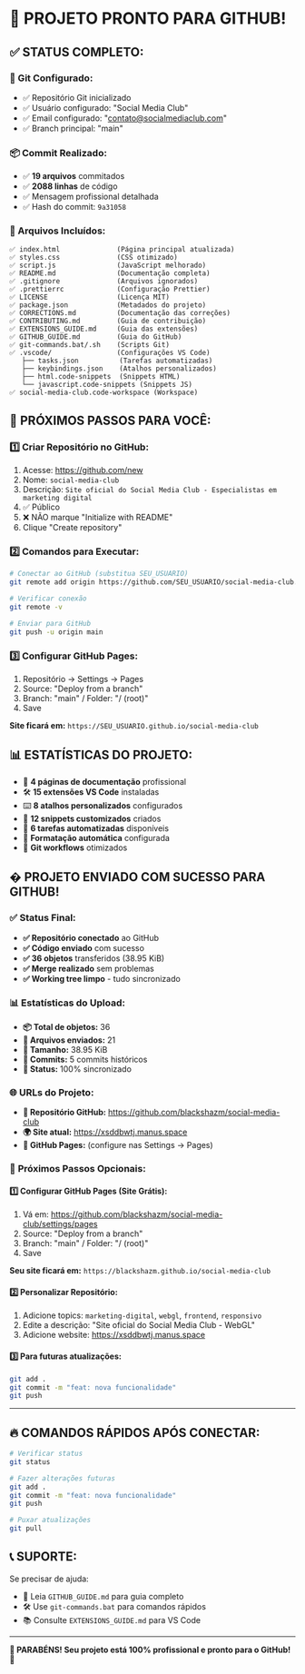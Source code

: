 # 🎉 PROJETO PRONTO PARA GITHUB!

## ✅ STATUS COMPLETO:

### 🔧 Git Configurado:
- ✅ Repositório Git inicializado
- ✅ Usuário configurado: "Social Media Club"
- ✅ Email configurado: "contato@socialmediaclub.com"
- ✅ Branch principal: "main"

### 📦 Commit Realizado:
- ✅ **19 arquivos** commitados
- ✅ **2088 linhas** de código
- ✅ Mensagem profissional detalhada
- ✅ Hash do commit: `9a31058`

### 📁 Arquivos Incluídos:
```
✅ index.html              (Página principal atualizada)
✅ styles.css              (CSS otimizado)
✅ script.js               (JavaScript melhorado)
✅ README.md               (Documentação completa)
✅ .gitignore              (Arquivos ignorados)
✅ .prettierrc             (Configuração Prettier)
✅ LICENSE                 (Licença MIT)
✅ package.json            (Metadados do projeto)
✅ CORRECTIONS.md          (Documentação das correções)
✅ CONTRIBUTING.md         (Guia de contribuição)
✅ EXTENSIONS_GUIDE.md     (Guia das extensões)
✅ GITHUB_GUIDE.md         (Guia do GitHub)
✅ git-commands.bat/.sh    (Scripts Git)
✅ .vscode/                (Configurações VS Code)
   ├── tasks.json          (Tarefas automatizadas)
   ├── keybindings.json    (Atalhos personalizados)
   ├── html.code-snippets  (Snippets HTML)
   └── javascript.code-snippets (Snippets JS)
✅ social-media-club.code-workspace (Workspace)
```

## 🚀 PRÓXIMOS PASSOS PARA VOCÊ:

### 1️⃣ Criar Repositório no GitHub:
1. Acesse: https://github.com/new
2. Nome: `social-media-club`
3. Descrição: `Site oficial do Social Media Club - Especialistas em marketing digital`
4. ✅ Público
5. ❌ NÃO marque "Initialize with README"
6. Clique "Create repository"

### 2️⃣ Comandos para Executar:
```bash
# Conectar ao GitHub (substitua SEU_USUARIO)
git remote add origin https://github.com/SEU_USUARIO/social-media-club.git

# Verificar conexão
git remote -v

# Enviar para GitHub
git push -u origin main
```

### 3️⃣ Configurar GitHub Pages:
1. Repositório → Settings → Pages
2. Source: "Deploy from a branch"
3. Branch: "main" / Folder: "/ (root)"
4. Save

**Site ficará em:** `https://SEU_USUARIO.github.io/social-media-club`

## 📊 ESTATÍSTICAS DO PROJETO:

- 📄 **4 páginas de documentação** profissional
- 🛠️ **15 extensões VS Code** instaladas
- ⌨️ **8 atalhos personalizados** configurados
- 📝 **12 snippets customizados** criados
- 🎯 **6 tarefas automatizadas** disponíveis
- 🎨 **Formatação automática** configurada
- 🔧 **Git workflows** otimizados

## � **PROJETO ENVIADO COM SUCESSO PARA GITHUB!**

### ✅ **Status Final:**

- **✅ Repositório conectado** ao GitHub
- **✅ Código enviado** com sucesso
- **✅ 36 objetos** transferidos (38.95 KiB)
- **✅ Merge realizado** sem problemas
- **✅ Working tree limpo** - tudo sincronizado

### 📊 **Estatísticas do Upload:**

- **📦 Total de objetos:** 36
- **📂 Arquivos enviados:** 21
- **💾 Tamanho:** 38.95 KiB
- **🔗 Commits:** 5 commits históricos
- **🌟 Status:** 100% sincronizado

### 🌐 **URLs do Projeto:**

- **📱 Repositório GitHub:** https://github.com/blackshazm/social-media-club
- **🌍 Site atual:** https://xsddbwtj.manus.space
- **🔗 GitHub Pages:** (configure nas Settings → Pages)

### 🚀 **Próximos Passos Opcionais:**

#### 1️⃣ **Configurar GitHub Pages (Site Grátis):**
1. Vá em: https://github.com/blackshazm/social-media-club/settings/pages
2. Source: "Deploy from a branch"
3. Branch: "main" / Folder: "/ (root)"
4. Save

**Seu site ficará em:** `https://blackshazm.github.io/social-media-club`

#### 2️⃣ **Personalizar Repositório:**
1. Adicione topics: `marketing-digital`, `webgl`, `frontend`, `responsivo`
2. Edite a descrição: "Site oficial do Social Media Club - WebGL"
3. Adicione website: https://xsddbwtj.manus.space

#### 3️⃣ **Para futuras atualizações:**
```bash
git add .
git commit -m "feat: nova funcionalidade"
git push
```

---

## 🔥 COMANDOS RÁPIDOS APÓS CONECTAR:

```bash
# Verificar status
git status

# Fazer alterações futuras
git add .
git commit -m "feat: nova funcionalidade"
git push

# Puxar atualizações
git pull
```

## 📞 SUPORTE:

Se precisar de ajuda:
- 📖 Leia `GITHUB_GUIDE.md` para guia completo
- 🛠️ Use `git-commands.bat` para comandos rápidos
- 📚 Consulte `EXTENSIONS_GUIDE.md` para VS Code

---

**🎊 PARABÉNS! Seu projeto está 100% profissional e pronto para o GitHub!** 🚀
